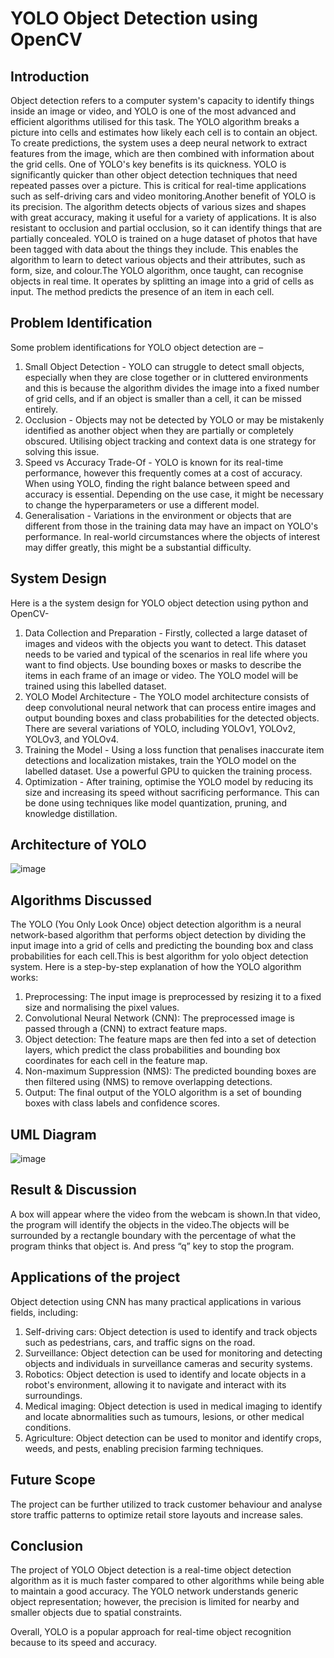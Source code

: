 # YOLO Object Detection using OpenCV
## Introduction
Object detection refers to a computer system's capacity to identify things inside an image or video, and YOLO is one of the most advanced and efficient algorithms utilised for this task. The YOLO algorithm breaks a picture into cells and estimates how likely each cell is to contain an object. To create predictions, the system uses a deep neural network to extract features from the image, which are then combined with information about the grid cells.
One of YOLO's key benefits is its quickness. YOLO is significantly quicker than other object detection techniques that need repeated passes over a picture. This is critical for real-time applications such as self-driving cars and video monitoring.Another benefit of YOLO is its precision. The algorithm detects objects of various sizes and shapes with great accuracy, making it useful for a variety of applications. It is also resistant to occlusion and partial occlusion, so it can identify things that are partially concealed.
YOLO is trained on a huge dataset of photos that have been tagged with data about the things they include. This enables the algorithm to learn to detect various objects and their attributes, such as form, size, and colour.The YOLO algorithm, once taught, can recognise objects in real time. It operates by splitting an image into a grid of cells as input. The method predicts the presence of an item in each cell. 

## Problem Identification
Some problem identifications for YOLO object detection are –
1.  Small Object Detection - YOLO can struggle to detect small objects, especially when they are close together or in cluttered environments and this is because the algorithm divides the image into a fixed number of grid cells, and if an object is smaller than a cell, it can be missed entirely. 
2.  Occlusion - Objects may not be detected by YOLO or may be mistakenly identified as another object when they are partially or completely obscured. Utilising object tracking and context data is one strategy for solving this issue.
3.  Speed vs Accuracy Trade-Of - YOLO is known for its real-time performance, however this frequently comes at a cost of accuracy. When using YOLO, finding the right balance between speed and accuracy is essential. Depending on the use case, it might be necessary to change the hyperparameters or use a different model.
4.  Generalisation - Variations in the environment or objects that are different from those in the training data may have an impact on YOLO's performance. In real-world circumstances where the objects of interest may differ greatly, this might be a substantial difficulty.

## System Design
Here is a the system design for YOLO object detection using python and OpenCV-
1. Data Collection and Preparation - Firstly, collected a large dataset of images and videos with the objects you want to detect. This dataset needs to be varied and typical of the scenarios in real life where you want to find objects. Use bounding boxes or masks to describe the items in each frame of an image or video. The YOLO model will be trained using this labelled dataset.
2. YOLO Model Architecture - The YOLO model architecture consists of deep convolutional neural network that can process entire images and output bounding boxes and class probabilities for the detected objects. There are several variations of YOLO, including YOLOv1, YOLOv2, YOLOv3, and YOLOv4.
3. Training the Model - Using a loss function that penalises inaccurate item detections and localization mistakes, train the YOLO model on the labelled dataset. Use a powerful GPU to quicken the training process.
4. Optimization - After training, optimise the YOLO model by reducing its size and increasing its speed without sacrificing performance. This can be done using techniques like model quantization, pruning, and knowledge distillation.

## Architecture of YOLO
![image](https://github.com/SomyanshAvasthi/YOLO-Object-Detection-using-OpenCV/assets/107310391/97db25a4-adb6-4f63-8a8c-6c70b5ab9e74)


## Algorithms Discussed
The YOLO (You Only Look Once) object detection algorithm is a neural network-based algorithm that performs object detection by dividing the input image into a grid of cells and predicting the bounding box and class probabilities for each cell.This is best algorithm for yolo object detection system.
Here is a step-by-step explanation of how the YOLO algorithm works:
1.	Preprocessing: The input image is preprocessed by resizing it to a fixed size and normalising the pixel values.
2.	Convolutional Neural Network (CNN): The preprocessed image is passed through a (CNN) to extract feature maps.
3.	Object detection: The feature maps are then fed into a set of detection layers, which predict the class probabilities and bounding box coordinates for each cell in the feature map.
4.	Non-maximum Suppression (NMS): The predicted bounding boxes are then filtered using (NMS) to remove overlapping detections.
5.	Output: The final output of the YOLO algorithm is a set of bounding boxes with class labels and confidence scores.

## UML Diagram
![image](https://github.com/SomyanshAvasthi/YOLO-Object-Detection-using-OpenCV/assets/107310391/c6b00957-f150-4c13-8615-d53911bd2f96)


## Result & Discussion
A box will appear where the video from the webcam is shown.In that video, the program will identify the objects in the video.The objects will be surrounded by a rectangle boundary with the percentage of what the program thinks that object is.
And press “q” key to stop the program.

## Applications of the project
Object detection using CNN has many practical applications in various fields, including: 
1.	Self-driving cars: Object detection is used to identify and track objects such as pedestrians, cars, and traffic signs on the road. 
2.	Surveillance: Object detection can be used for monitoring and detecting objects and individuals in surveillance cameras and security systems.
3.	Robotics: Object detection is used to identify and locate objects in a robot's environment, allowing it to navigate and interact with its surroundings. 
4.	Medical imaging: Object detection is used in medical imaging to identify and locate abnormalities such as tumours, lesions, or other medical conditions. 
5.	Agriculture: Object detection can be used to monitor and identify crops, weeds, and pests, enabling precision farming techniques. 

## Future Scope 
The project can be further utilized to track customer behaviour and analyse store traffic patterns to optimize retail store layouts and increase sales.

## Conclusion
The project of YOLO Object detection is a real-time object detection algorithm as it is much faster compared to other algorithms while being able to maintain a good accuracy. The YOLO network understands generic object representation; however, the precision is limited for nearby and smaller objects due to spatial constraints.

Overall, YOLO is a popular approach for real-time object recognition because to its speed and accuracy.
